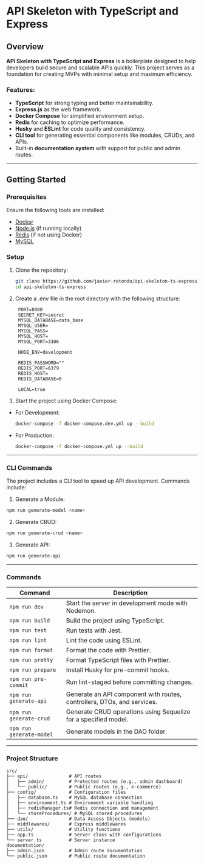 # API Skeleton with TypeScript and Express

## Overview

**API Skeleton with TypeScript and Express** is a boilerplate designed to help developers build secure and scalable APIs quickly. This project serves as a foundation for creating MVPs with minimal setup and maximum efficiency.

### Features:

- **TypeScript** for strong typing and better maintainability.
- **Express.js** as the web framework.
- **Docker Compose** for simplified environment setup.
- **Redis** for caching to optimize performance.
- **Husky** and **ESLint** for code quality and consistency.
- **CLI tool** for generating essential components like modules, CRUDs, and APIs.
- Built-in **documentation system** with support for public and admin routes.

---

## Getting Started

### Prerequisites

Ensure the following tools are installed:

- [Docker](https://www.docker.com/)
- [Node.js](https://nodejs.org/) (if running locally)
- [Redis](https://redis.io/) (if not using Docker)
- [MySQL](https://www.mysql.com/)

### Setup

1. Clone the repository:

   ```bash
   git clone https://github.com/javier-retondo/api-skeleton-ts-express.git
   cd api-skeleton-ts-express
   ```

2. Create a .env file in the root directory with the following structure:

   ```env
    PORT=8080
    SECRET_KEY=secret
    MYSQL_DATABASE=data_base
    MYSQL_USER=
    MYSQL_PASS=
    MYSQL_HOST=
    MYSQL_PORT=3306

    NODE_ENV=development

    REDIS_PASSWORD=""
    REDIS_PORT=6379
    REDIS_HOST=
    REDIS_DATABASE=0

    LOCAL=true
   ```

3. Start the project using Docker Compose:

- For Development:
   ```bash
   docker-compose -f docker-compose.dev.yml up --build
   ```

* For Production:
   ```bash
   docker-compose -f docker-compose.yml up --build
   ```

---

### CLI Commands

The project includes a CLI tool to speed up API development. Commands include:

1. Generate a Module:

```bash
npm run generate-model <name>
```

2. Generate CRUD:

```bash
npm run generate-crud <name>
```

3. Generate API:

```bash
npm run generate-api
```

---

### Commands

| Command                  | Description                                                             |
| ------------------------ | ----------------------------------------------------------------------- |
| `npm run dev`            | Start the server in development mode with Nodemon.                      |
| `npm run build`          | Build the project using TypeScript.                                     |
| `npm run test`           | Run tests with Jest.                                                    |
| `npm run lint`           | Lint the code using ESLint.                                             |
| `npm run format`         | Format the code with Prettier.                                          |
| `npm run pretty`         | Format TypeScript files with Prettier.                                  |
| `npm run prepare`        | Install Husky for pre-commit hooks.                                     |
| `npm run pre-commit`     | Run lint-staged before committing changes.                              |
| `npm run generate-api`   | Generate an API component with routes, controllers, DTOs, and services. |
| `npm run generate-crud`  | Generate CRUD operations using Sequelize for a specified model.         |
| `npm run generate-model` | Generate models in the DAO folder.                                      |

---

### Project Structure

```plaintext
src/
├── api/               # API routes
│   ├── admin/         # Protected routes (e.g., admin dashboard)
│   └── public/        # Public routes (e.g., e-commerce)
├── config/            # Configuration files
│   ├── database.ts    # MySQL database connection
│   ├── environment.ts # Environment variable handling
│   ├── redisManager.ts# Redis connection and management
│   └── storeProcedures/ # MySQL stored procedures
├── dao/               # Data Access Objects (models)
├── middlewares/       # Express middlewares
├── utils/             # Utility functions
├── app.ts             # Server class with configurations
└── server.ts          # Server instance
documentation/
├── admin.json         # Admin route documentation
└── public.json        # Public route documentation

```
